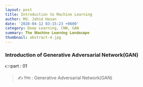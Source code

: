 ```yaml
---
layout: post
title: Introduction to Machine Learning
author: Md. Jahid Hasan
date: '2020-04-12 03:15:23 +0600'
category: Deep Learning, CNN, GAN
summary: 𝐓𝐡𝐞 𝐌𝐚𝐜𝐡𝐢𝐧𝐞 𝐋𝐞𝐚𝐫𝐧𝐢𝐧𝐠 𝐋𝐚𝐧𝐝𝐬𝐜𝐚𝐩𝐞
thumbnail: abstract-4.jpg
---
```



### Introduction of Generative Adversarial Network(GAN)
👉part : 01
> ✍ বিষয় : Generative Adversarial Network(GAN)
